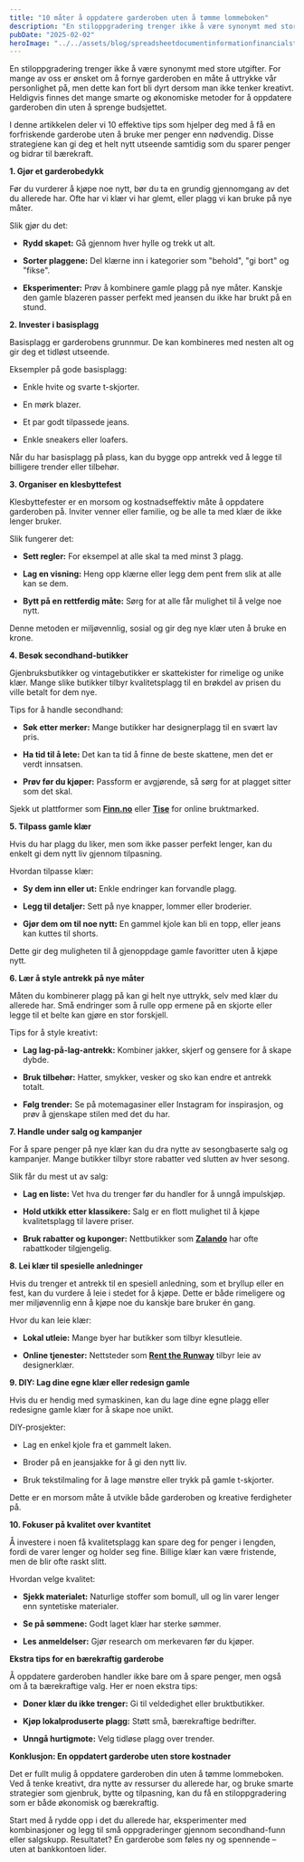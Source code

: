 ```yaml
---
title: "10 måter å oppdatere garderoben uten å tømme lommeboken"
description: "En stiloppgradering trenger ikke å være synonymt med store utgifter. For mange av oss er ønsket om å fornye garderoben en måte å uttrykke vår personlighet på, men dette kan fort bli dyrt dersom man ikke tenker kreativt. Heldigvis finnes det mange smarte og økonomiske metoder for å oppdatere garderoben din uten å sprenge budsjettet. &#8230; Read more"
pubDate: "2025-02-02"
heroImage: "../../assets/blog/spreadsheetdocumentinformationfinancialstartupconc.jpg"
---
```


En stiloppgradering trenger ikke å være synonymt med store utgifter. For mange av oss er ønsket om å fornye garderoben en måte å uttrykke vår personlighet på, men dette kan fort bli dyrt dersom man ikke tenker kreativt. Heldigvis finnes det mange smarte og økonomiske metoder for å oppdatere garderoben din uten å sprenge budsjettet.

I denne artikkelen deler vi 10 effektive tips som hjelper deg med å få en forfriskende garderobe uten å bruke mer penger enn nødvendig. Disse strategiene kan gi deg et helt nytt utseende samtidig som du sparer penger og bidrar til bærekraft.

**1. Gjør et garderobedykk**

Før du vurderer å kjøpe noe nytt, bør du ta en grundig gjennomgang av det du allerede har. Ofte har vi klær vi har glemt, eller plagg vi kan bruke på nye måter.

Slik gjør du det:

- **Rydd skapet:** Gå gjennom hver hylle og trekk ut alt.

- **Sorter plaggene:** Del klærne inn i kategorier som "behold", "gi bort" og "fikse".

- **Eksperimenter:** Prøv å kombinere gamle plagg på nye måter. Kanskje den gamle blazeren passer perfekt med jeansen du ikke har brukt på en stund.

**2. Invester i basisplagg**

Basisplagg er garderobens grunnmur. De kan kombineres med nesten alt og gir deg et tidløst utseende.

Eksempler på gode basisplagg:

- Enkle hvite og svarte t-skjorter.

- En mørk blazer.

- Et par godt tilpassede jeans.

- Enkle sneakers eller loafers.

Når du har basisplagg på plass, kan du bygge opp antrekk ved å legge til billigere trender eller tilbehør.

**3. Organiser en klesbyttefest**

Klesbyttefester er en morsom og kostnadseffektiv måte å oppdatere garderoben på. Inviter venner eller familie, og be alle ta med klær de ikke lenger bruker.

Slik fungerer det:

- **Sett regler:** For eksempel at alle skal ta med minst 3 plagg.

- **Lag en visning:** Heng opp klærne eller legg dem pent frem slik at alle kan se dem.

- **Bytt på en rettferdig måte:** Sørg for at alle får mulighet til å velge noe nytt.

Denne metoden er miljøvennlig, sosial og gir deg nye klær uten å bruke en krone.

**4. Besøk secondhand-butikker**

Gjenbruksbutikker og vintagebutikker er skattekister for rimelige og unike klær. Mange slike butikker tilbyr kvalitetsplagg til en brøkdel av prisen du ville betalt for dem nye.

Tips for å handle secondhand:

- **Søk etter merker:** Mange butikker har designerplagg til en svært lav pris.

- **Ha tid til å lete:** Det kan ta tid å finne de beste skattene, men det er verdt innsatsen.

- **Prøv før du kjøper:** Passform er avgjørende, så sørg for at plagget sitter som det skal.

Sjekk ut plattformer som **[Finn.no](https://www.finn.no)** eller **[Tise](https://tise.com)** for online bruktmarked.

**5. Tilpass gamle klær**

Hvis du har plagg du liker, men som ikke passer perfekt lenger, kan du enkelt gi dem nytt liv gjennom tilpasning.

Hvordan tilpasse klær:

- **Sy dem inn eller ut:** Enkle endringer kan forvandle plagg.

- **Legg til detaljer:** Sett på nye knapper, lommer eller broderier.

- **Gjør dem om til noe nytt:** En gammel kjole kan bli en topp, eller jeans kan kuttes til shorts.

Dette gir deg muligheten til å gjenoppdage gamle favoritter uten å kjøpe nytt.

**6. Lær å style antrekk på nye måter**

Måten du kombinerer plagg på kan gi helt nye uttrykk, selv med klær du allerede har. Små endringer som å rulle opp ermene på en skjorte eller legge til et belte kan gjøre en stor forskjell.

Tips for å style kreativt:

- **Lag lag-på-lag-antrekk:** Kombiner jakker, skjerf og gensere for å skape dybde.

- **Bruk tilbehør:** Hatter, smykker, vesker og sko kan endre et antrekk totalt.

- **Følg trender:** Se på motemagasiner eller Instagram for inspirasjon, og prøv å gjenskape stilen med det du har.

**7. Handle under salg og kampanjer**

For å spare penger på nye klær kan du dra nytte av sesongbaserte salg og kampanjer. Mange butikker tilbyr store rabatter ved slutten av hver sesong.

Slik får du mest ut av salg:

- **Lag en liste:** Vet hva du trenger før du handler for å unngå impulskjøp.

- **Hold utkikk etter klassikere:** Salg er en flott mulighet til å kjøpe kvalitetsplagg til lavere priser.

- **Bruk rabatter og kuponger:** Nettbutikker som **[Zalando](https://www.zalando.no)** har ofte rabattkoder tilgjengelig.

**8. Lei klær til spesielle anledninger**

Hvis du trenger et antrekk til en spesiell anledning, som et bryllup eller en fest, kan du vurdere å leie i stedet for å kjøpe. Dette er både rimeligere og mer miljøvennlig enn å kjøpe noe du kanskje bare bruker én gang.

Hvor du kan leie klær:

- **Lokal utleie:** Mange byer har butikker som tilbyr klesutleie.

- **Online tjenester:** Nettsteder som **[Rent the Runway](https://www.renttherunway.com)** tilbyr leie av designerklær.

**9. DIY: Lag dine egne klær eller redesign gamle**

Hvis du er hendig med symaskinen, kan du lage dine egne plagg eller redesigne gamle klær for å skape noe unikt.

DIY-prosjekter:

- Lag en enkel kjole fra et gammelt laken.

- Broder på en jeansjakke for å gi den nytt liv.

- Bruk tekstilmaling for å lage mønstre eller trykk på gamle t-skjorter.

Dette er en morsom måte å utvikle både garderoben og kreative ferdigheter på.

**10. Fokuser på kvalitet over kvantitet**

Å investere i noen få kvalitetsplagg kan spare deg for penger i lengden, fordi de varer lenger og holder seg fine. Billige klær kan være fristende, men de blir ofte raskt slitt.

Hvordan velge kvalitet:

- **Sjekk materialet:** Naturlige stoffer som bomull, ull og lin varer lenger enn syntetiske materialer.

- **Se på sømmene:** Godt laget klær har sterke sømmer.

- **Les anmeldelser:** Gjør research om merkevaren før du kjøper.

**Ekstra tips for en bærekraftig garderobe**

Å oppdatere garderoben handler ikke bare om å spare penger, men også om å ta bærekraftige valg. Her er noen ekstra tips:

- **Doner klær du ikke trenger:** Gi til veldedighet eller bruktbutikker.

- **Kjøp lokalproduserte plagg:** Støtt små, bærekraftige bedrifter.

- **Unngå hurtigmote:** Velg tidløse plagg over trender.

**Konklusjon: En oppdatert garderobe uten store kostnader**

Det er fullt mulig å oppdatere garderoben din uten å tømme lommeboken. Ved å tenke kreativt, dra nytte av ressurser du allerede har, og bruke smarte strategier som gjenbruk, bytte og tilpasning, kan du få en stiloppgradering som er både økonomisk og bærekraftig.

Start med å rydde opp i det du allerede har, eksperimenter med kombinasjoner og legg til små oppgraderinger gjennom secondhand-funn eller salgskupp. Resultatet? En garderobe som føles ny og spennende – uten at bankkontoen lider.